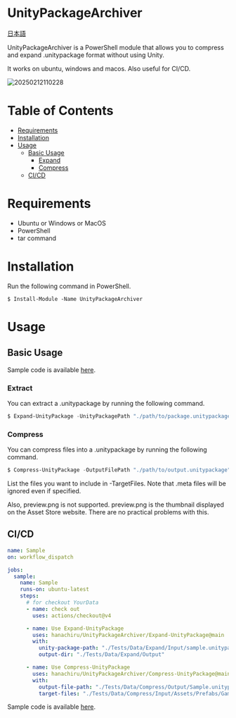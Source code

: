 # UnityPackageArchiver

[日本語](README.jp.md)

UnityPackageArchiver is a PowerShell module that allows you to compress and expand .unitypackage format without using Unity.

It works on ubuntu, windows and macos. Also useful for CI/CD.

![20250212110228](https://github.com/user-attachments/assets/17b461ff-f43b-48a0-8f91-53378516840d)

# Table of Contents

- [Requirements](#requirements)
- [Installation](#installation)
- [Usage](#usage)
  - [Basic Usage](#basic-usage)
    - [Expand](#Expand)
    - [Compress](#compress)
  - [CI/CD](#cicd)

# Requirements

- Ubuntu or Windows or MacOS
- PowerShell
- tar command

# Installation

Run the following command in PowerShell.

```shell
$ Install-Module -Name UnityPackageArchiver
```

# Usage

## Basic Usage

Sample code is available [here](.github/workflows/sample.yml).

### Extract

You can extract a .unitypackage by running the following command.

```powershell
$ Expand-UnityPackage -UnityPackagePath "./path/to/package.unitypackage" -OutputDir "./output/directory"
```

### Compress

You can compress files into a .unitypackage by running the following command.

```powershell
$ Compress-UnityPackage -OutputFilePath "./path/to/output.unitypackage" -TargetFiles "./path/to/Assets/MyAsset.prefab", "./path/to/Assets/MyScript.cs"
```

List the files you want to include in -TargetFiles. Note that .meta files will be ignored even if specified.

Also, preview.png is not supported. preview.png is the thumbnail displayed on the Asset Store website. There are no practical problems with this.

## CI/CD

```yml
name: Sample
on: workflow_dispatch

jobs:
  sample:
    name: Sample
    runs-on: ubuntu-latest
    steps:
      # for checkout YourData
      - name: check out
        uses: actions/checkout@v4

      - name: Use Expand-UnityPackage
        uses: hanachiru/UnityPackageArchiver/Expand-UnityPackage@main
        with:
          unity-package-path: "./Tests/Data/Expand/Input/sample.unitypackage"
          output-dir: "./Tests/Data/Expand/Output"

      - name: Use Compress-UnityPackage
        uses: hanachiru/UnityPackageArchiver/Compress-UnityPackage@main
        with:
          output-file-path: "./Tests/Data/Compress/Output/Sample.unitypackage"
          target-files: "./Tests/Data/Compress/Input/Assets/Prefabs/GameObject.prefab, ./Tests/Data/Compress/Input/Assets/Scenes/SampleScene.unity, ./Tests/Data/Compress/Input/Assets/Scripts/Sample.cs, ./Tests/Data/Compress/Input/Assets/Scripts/Editor/SampleEditor.cs, ./Tests/Data/Compress/Input/Assets/Sprites/logo.png, ./Tests/Data/Compress/Input/Assets/Sprites/note.pdf"
```

Sample code is available [here](.github/workflows/sample2.yml).
